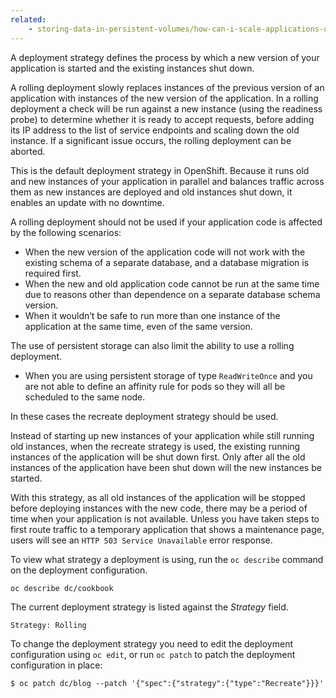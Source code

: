 ```yaml
---
related:
    - storing-data-in-persistent-volumes/how-can-i-scale-applications-using-rwo-persistent-volumes.md
---
```


A deployment strategy defines the process by which a new version of your application is started and the existing instances shut down.

A rolling deployment slowly replaces instances of the previous version of an application with instances of the new version of the application. In a rolling deployment a check will be run against a new instance (using the readiness probe) to determine whether it is ready to accept requests, before adding its IP address to the list of service endpoints and scaling down the old instance. If a significant issue occurs, the rolling deployment can be aborted.

This is the default deployment strategy in OpenShift. Because it runs old and new instances of your application in parallel and balances traffic across them as new instances are deployed and old instances shut down, it enables an update with no downtime.

A rolling deployment should not be used if your application code is affected by the following scenarios:

* When the new version of the application code will not work with the existing schema of a separate database, and a database migration is required first.
* When the new and old application code cannot be run at the same time due to reasons other than dependence on a separate database schema version.
* When it wouldn’t be safe to run more than one instance of the application at the same time, even of the same version.

The use of persistent storage can also limit the ability to use a rolling deployment.

* When you are using persistent storage of type ``ReadWriteOnce`` and you are not able to define an affinity rule for pods so they will all be scheduled to the same node.

In these cases the recreate deployment strategy should be used.

Instead of starting up new instances of your application while still running old instances, when the recreate strategy is used, the existing running instances of the application will be shut down first. Only after all the old instances of the application have been shut down will the new instances be started.

With this strategy, as all old instances of the application will be stopped before deploying instances with the new code, there may be a period of time when your application is not available. Unless you have taken steps to first route traffic to a temporary application that shows a maintenance page, users will see an ``HTTP 503 Service Unavailable`` error response.

To view what strategy a deployment is using, run the ``oc describe`` command on the deployment configuration.

```
oc describe dc/cookbook
```

The current deployment strategy is listed against the _Strategy_ field.

```
Strategy: Rolling
```

To change the deployment strategy you need to edit the deployment configuration using ``oc edit``, or run ``oc patch`` to patch the deployment configuration in place:

```
$ oc patch dc/blog --patch '{"spec":{"strategy":{"type":"Recreate"}}}'
```
